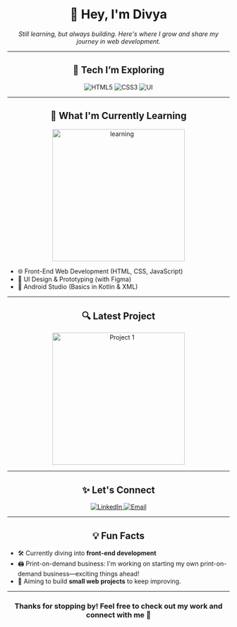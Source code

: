 <h1 align="center">🌙 Hey, I'm Divya</h1>

<p align="center">
  <i>Still learning, but always building. Here's where I grow and share my journey in web development.</i>
</p>

---

<h2 align="center">🔧 Tech I’m Exploring</h2>

<p align="center">
  <img src="https://img.shields.io/badge/HTML-E34F26?style=for-the-badge&logo=html5&logoColor=white" alt="HTML5">
  <img src="https://img.shields.io/badge/CSS-1572B6?style=for-the-badge&logo=css3&logoColor=white" alt="CSS3">
  <img src="https://img.shields.io/badge/UI-000000?style=for-the-badge&logo=designmodo&logoColor=white" alt="UI">
</p>

---

<h2 align="center">🚀 What I'm Currently Learning</h2>

<p align="center">
  <img src="https://raw.githubusercontent.com/Luna/Luna/main/assets/learn.svg" width="300" alt="learning">
</p>

- 🌐 Front-End Web Development (HTML, CSS, JavaScript)  
- 🎨 UI Design & Prototyping (with Figma)  
- 📱 Android Studio (Basics in Kotlin & XML)

---

<h2 align="center">🔍 Latest Project</h2>

<div align="center">
  <a href="https://github.com/Luna/Project1">
    <img src="https://raw.githubusercontent.com/Luna/Luna/main/assets/project1.png" width="300" alt="Project 1">
  </a>
</div>

---

<h2 align="center">✨ Let's Connect</h2>

<p align="center">
  <a href="[https://www.linkedin.com/in/your-linkedin](https://www.linkedin.com/in/divya-r-593678253?utm_source=share&utm_campaign=share_via&utm_content=profile&utm_medium=android_app)">
    <img src="https://img.shields.io/badge/LinkedIn-0A66C2?style=for-the-badge&logo=linkedin&logoColor=white" alt="LinkedIn">
  </a>
  <a href="mailto:divya24ioi@gmail.com">
    <img src="https://img.shields.io/badge/Email-EA4335?style=for-the-badge&logo=gmail&logoColor=white" alt="Email">
  </a>
</p>

---

<h2 align="center">💡 Fun Facts</h2>

- 🛠️ Currently diving into **front-end development** 
- 🖨️ Print-on-demand business: I'm working on starting my own print-on-demand business—exciting things ahead! 
- 🌱 Aiming to build **small web projects** to keep improving.

---

<h3 align="center">Thanks for stopping by! Feel free to check out my work and connect with me 🌙</h3>
